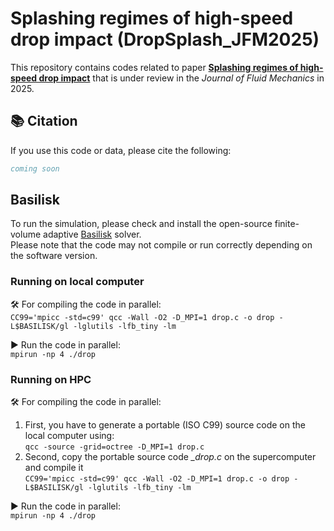 # Splashing regimes of high-speed drop impact (DropSplash_JFM2025) 
This repository contains codes related to paper [**Splashing regimes of high-speed drop impact**]() that is under review in the _Journal of Fluid Mechanics_ in 2025.   
## 📚 Citation
If you use this code or data, please cite the following:  

```bibtex
coming soon
```

## Basilisk
To run the simulation, please check and install the open-source finite-volume adaptive [Basilisk](http://basilisk.fr/) solver.  
Please note that the code may not compile or run correctly depending on the software version.

### Running on local computer  

🛠️ For compiling the code in parallel:  
`CC99='mpicc -std=c99' qcc -Wall -O2 -D_MPI=1 drop.c -o drop -L$BASILISK/gl -lglutils -lfb_tiny -lm`  

▶️ Run the code in parallel:  
`mpirun -np 4 ./drop`

### Running on HPC

🛠️ For compiling the code in parallel:  
1. First, you have to generate a portable (ISO C99) source code on the local computer using:  
`qcc -source -grid=octree -D_MPI=1 drop.c`  
2. Second, copy the portable source code *_drop.c* on the supercomputer and compile it  
`CC99='mpicc -std=c99' qcc -Wall -O2 -D_MPI=1 drop.c -o drop -L$BASILISK/gl -lglutils -lfb_tiny -lm`  

▶️ Run the code in parallel:  
`mpirun -np 4 ./drop`
